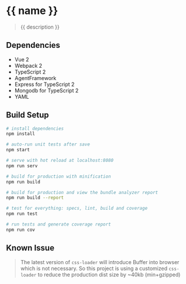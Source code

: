 # {{ name }}

> {{ description }}

## Dependencies
  - Vue 2
  - Webpack 2
  - TypeScript 2
  - AgentFramework
  - Express for TypeScript 2
  - Mongodb for TypeScript 2
  - YAML

## Build Setup

``` bash
# install dependencies
npm install

# auto-run unit tests after save
npm start

# serve with hot reload at localhost:8080
npm run serv

# build for production with minification
npm run build

# build for production and view the bundle analyzer report
npm run build --report

# test for everything: specs, lint, build and coverage
npm run test

# run tests and generate coverage report
npm run cov
```

## Known Issue

> The latest version of `css-loader` will introduce Buffer into browser which is not necessary. So this project is using a customized `css-loader` to reduce the production dist size by ~40kb (min+gzipped)
